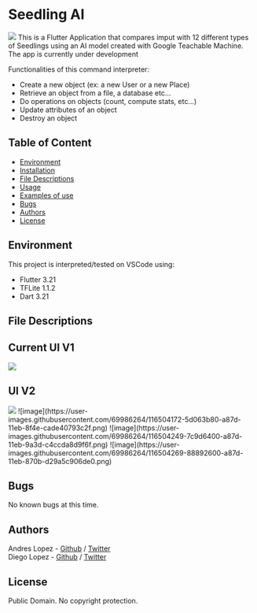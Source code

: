 # Seedling AI
<img src="https://i.imgur.com/D6xaJYY.png">
This is a Flutter Application that compares imput with 12 different types of Seedlings using an AI model created with Google Teachable Machine. 
The app is currently under development

Functionalities of this command interpreter:
* Create a new object (ex: a new User or a new Place)
* Retrieve an object from a file, a database etc...
* Do operations on objects (count, compute stats, etc...)
* Update attributes of an object
* Destroy an object

## Table of Content
* [Environment](#environment)
* [Installation](#installation)
* [File Descriptions](#file-descriptions)
* [Usage](#usage)
* [Examples of use](#examples-of-use)
* [Bugs](#bugs)
* [Authors](#authors)
* [License](#license)

## Environment
This project is interpreted/tested on VSCode using:
* Flutter 3.21
* TFLite 1.1.2
* Dart 3.21



## File Descriptions


## Current UI V1
<img src="https://i.imgur.com/KPersEH.png">


## UI V2
<img src="https://i.imgur.com/uPJWRt1.png">
![image](https://user-images.githubusercontent.com/69986264/116504172-5d063b80-a87d-11eb-8f4e-cade40793c2f.png)
![image](https://user-images.githubusercontent.com/69986264/116504249-7c9d6400-a87d-11eb-9a3d-c4ccda8d9f6f.png)
![image](https://user-images.githubusercontent.com/69986264/116504269-88892600-a87d-11eb-870b-d29a5c906de0.png)



## Bugs
No known bugs at this time.

## Authors
Andres Lopez - [Github](https://github.com/andylopezr) / [Twitter](https://twitter.com/_andy_lopez_)  
Diego Lopez - [Github](https://github.com/DiegoCol93) / [Twitter](https://twitter.com/MA_Torres1)

## License
Public Domain. No copyright protection.
